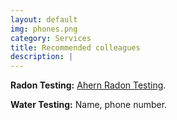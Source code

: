 ```yaml
---
layout: default
img: phones.png
category: Services
title: Recommended colleagues
description: |
---
```

**Radon Testing:** [Ahern Radon Testing](http://www.ahearnradon.com/).

**Water Testing:** Name, phone number.
